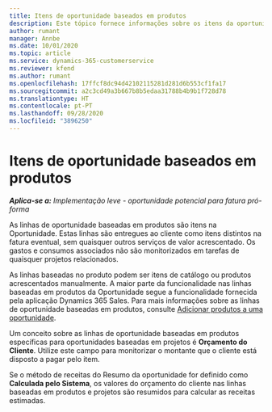 ```yaml
---
title: Itens de oportunidade baseados em produtos
description: Este tópico fornece informações sobre os itens da oportunidade baseada em produtos no Project Operations.
author: rumant
manager: Annbe
ms.date: 10/01/2020
ms.topic: article
ms.service: dynamics-365-customerservice
ms.reviewer: kfend
ms.author: rumant
ms.openlocfilehash: 17ffcf8dc94d42102115281d281d6b553cf1fa17
ms.sourcegitcommit: a2c3cd49a3b667b8b5edaa31788b4b9b1f728d78
ms.translationtype: HT
ms.contentlocale: pt-PT
ms.lasthandoff: 09/28/2020
ms.locfileid: "3896250"
---
```

# <a name="product-based-opportunity-lines"></a>Itens de oportunidade baseados em produtos

_**Aplica-se a:** Implementação leve - oportunidade potencial para fatura pró-forma_

As linhas de oportunidade baseadas em produtos são itens na Oportunidade. Estas linhas são entregues ao cliente como itens distintos na fatura eventual, sem quaisquer outros serviços de valor acrescentado. Os gastos e consumos associados não são monitorizados em tarefas de quaisquer projetos relacionados.

As linhas baseadas no produto podem ser itens de catálogo ou produtos acrescentados manualmente. A maior parte da funcionalidade nas linhas baseadas em produtos da Oportunidade segue a funcionalidade fornecida pela aplicação Dynamics 365 Sales. Para mais informações sobre as linhas de oportunidade baseadas em produtos, consulte [Adicionar produtos a uma oportunidade](https://docs.microsoft.com/dynamics365/sales-enterprise/add-products-opportunity).

Um conceito sobre as linhas de oportunidade baseadas em produtos específicas para oportunidades baseadas em projetos é **Orçamento do Cliente**. Utilize este campo para monitorizar o montante que o cliente está disposto a pagar pelo item.

Se o método de receitas do Resumo da oportunidade for definido como **Calculada pelo Sistema**, os valores do orçamento do cliente nas linhas baseadas em produtos e projetos são resumidos para calcular as receitas estimadas.
